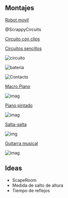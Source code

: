 ## Montajes

[Robot movil](https://twitter.com/ryanejenkins/status/1135603263229845510)

@ScrappyCircuits
 
 
[Circuito con clips](https://twitter.com/SimonFittockEDU/status/1136109679984095233)

[Circuitos sencillos](https://twitter.com/MrReuland/status/1121403726953091073)

![circuito](https://pbs.twimg.com/media/D5AGvlrWkAE-Tsw?format=jpg)

![bateria](https://pbs.twimg.com/media/D5AGvloX4AAM-s4?format=jpg)

![Contacto](https://cdn.shopify.com/s/files/1/0162/8612/files/461_stepten_large.png?v=1559836097)

[Macro Piano](https://makeymakey.com/blogs/how-to-instructions/oversized-and-portable-floor-piano)

![imag](https://cdn.shopify.com/s/files/1/0162/8612/files/2046_stepthree2_large.png?v=1558554579)

[Piano pintado](https://www.instructables.com/id/Graphite-Piano-Keyboard-with-MaKey-MaKey-and-Scrat/)

![imag](https://cdn.instructables.com/F70/3UKZ/I6NI55CA/F703UKZI6NI55CA.LARGE.jpg?auto=webp&frame=1&width=1024&height=1024&fit=bounds)

[Salta-salta](https://makeymakey.com/blogs/how-to-instructions/makey-makey-run-and-jump-game-pad)

![img](https://cdn.shopify.com/s/files/1/0162/8612/files/283_StepSix_large.png?v=1558473420)

[Guitarra musical](https://makeymakey.com/blogs/how-to-instructions/creating-a-guitar-in-scratch-or-soundplant)

![imag](https://cdn.shopify.com/s/files/1/0162/8612/files/1484-StepFive_large.png?v=1558551537)

## Ideas

* ScapeRoom
* Medida de salto de altura
* Tiempo de reflejos
